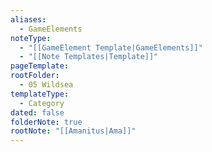 ```yaml
---
aliases:
  - GameElements
noteType:
  - "[[GameElement Template|GameElements]]"
  - "[[Note Templates|Template]]"
pageTemplate: 
rootFolder:
  - 05 Wildsea
templateType:
  - Category
dated: false
folderNote: true
rootNote: "[[Amanitus|Ama]]"
---
```

